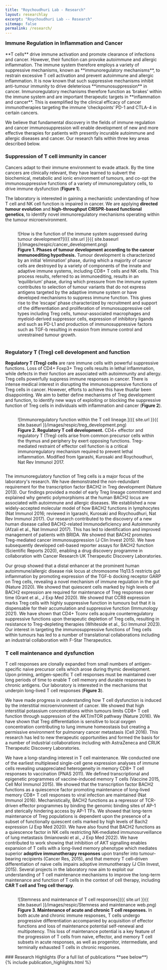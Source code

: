 ```yaml
---
title: "Roychoudhuri Lab - Research"
layout: researchlay
excerpt: "Roychoudhuri Lab -- Research"
sitemap: false
permalink: /research/
---
```

<div id="research_contentid" >
<h3 style="margin-top:0px">Immune Regulation in Inflammation and Cancer</h3> 
**T cells** drive immune activation and promote clearance of infections and cancer. However, their function can provoke autoimmune and allergic inflammation. The immune system therefore employs a variety of suppressive mechanisms, known as **immunoregulatory mechanisms**, to restrain excessive T cell activation and prevent autoimmune and allergic inflammation. It is now known that such suppressive mechanisms inhibit anti-tumour immunity to drive deleterious **immunosuppression** in cancer. Immunoregulatory mechanisms therefore function as ‘brakes’ within the immune system and are important therapeutic targets in **inflammation and cancer**. This is exemplified by the clinical efficacy of cancer immunotherapies targeting the immune ‘checkpoints’ PD-1 and CTLA-4 in certain cancers. 

We believe that fundamental discovery in the fields of immune regulation and cancer immunosuppression will enable development of new and more effective therapies for patients with presently incurable autoimmune and allergic diseases and cancer. Our research falls within three key areas described below.



### Suppression of T cell immunity in cancer

Cancers adapt to their immune environment to evade attack. By the time cancers are clinically relevant, they have learned to subvert the biochemical, metabolic and ionic environment of tumours, and co-opt the immunosuppressive functions of a variety of immunoregulatory cells, to drive immune dysfunction (<b>Figure 1</b>). 

The laboratory is interested in gaining a mechanistic understanding of how T cell and NK cell function is impaired in cancer. We are applying **directed tumour evolution** and **high-throughput CRISPR-based functional genetics**, to identify novel immunoregulatory mechanisms operating within the tumour microenvironment. 

<figure style="width:90%; min-width: 350px; display: inline-block; float:none; vertical-align: top; clear: both;">![How is the function of the immune system suppressed during tumour development?]({{ site.url }}{{ site.baseurl }}/images/respic/cancer_development.png)
<figcaption><b>Figure 1. Phases of tumour development according to the cancer immunoediting hypothesis.</b> Tumour development is characterized by an initial ‘elimination’ phase, during which a majority of cancer cells are destroyed by a variety of components of the innate and adaptive immune systems, including CD8+ T cells and NK cells. This process results, referred to as immunoediting, results in an ‘equilibrium’ phase, during which pressure from the immune system contributes to selection of tumour variants that do not express antigens targeted by the adaptive immune system or have developed mechanisms to suppress immune function. This gives rise to the ‘escape’ phase characterized by recruitment and support of the differentiation and proliferation of immunosuppressive cell types including Treg cells, tumour-associated macrophages and myeloid-derived suppressor cells, expression of inhibitory ligands and such as PD-L1 and production of immunosuppressive factors such as TGF-b resulting in evasion from immune control and unrestrained tumour growth.
</figcaption></figure>


### Regulatory T (Treg) cell development and function

**Regulatory T (Treg) cells** are rare immune cells with powerful suppressive functions. Loss of CD4+ Foxp3+ Treg cells results in lethal inflammation, while defects in their function are associated with autoimmunity and allergy. Treg cells powerfully suppress immune responses in cancer. There is intense medical interest in disrupting the immunosuppressive functions of Treg cells in cancer. However, efforts to achieve this have thusfar been disappointing. We aim to better define mechanisms of Treg development and function, to identify new ways of exploiting or blocking the suppressive function of Treg cells in individuals with inflammation and cancer (**Figure 2**).  
<div style="text-align:left">
<figure style="width:90%; min-width: 350px; display: inline-block; float:none; vertical-align: top; clear: both;">![Immunoregulatory function within the T cell lineage.]({{ site.url }}{{ site.baseurl }}/images/respic/treg_development.png)
<figcaption><b>Figure 2. Regulatory T cell development.</b> CD4+ effector and regulatory T (Treg) cells arise from common precursor cells within the thymus and periphery by exert opposing functions. Treg-mediated restraint of 
effector cell function is a critical immunoregulatory mechanism required to prevent lethal inflammation.  Modified from Igarashi, Kurosaki and Roychoudhuri, Nat Rev Immunol 2017.
</figcaption></figure></div>

The immunoregulatory function of Treg cells is a major focus of the laboratory's research. We have demonstrated the non-redundant requirement for the transcription factor BACH2 in Treg development (Nature 2013). Our findings provided a model of early Treg lineage commitment and explained why genetic polymorphisms at the human BACH2 locus are associated with autoimmune and allergic diseases. We established a now widely-accepted molecular model of how BACH2 functions in lymphocytes (Nat Immunol 2016; reviewed in Igarashi, Kurosaki and Roychoudhuri, Nat Rev Immunol 2017). Our research contributed to the discovery of a new human disease called BACH2-related Immunodeficiency and Autoimmunity (Afzali et al., Nat Immunol 2017). This has led to identification and improved management of patients with BRIDA. We showed that BACH2 promotes Treg-mediated cancer immunosuppression (J Clin Invest 2015). We have subsequently developed cell-based reporter assays for BACH2 function (Scientific Reports 2020), enabling a drug discovery programme in collaboration with Cancer Research UK Therapeutic Discovery Laboratories.

Our group showed that a distal enhancer at the prominent human autoimmune/allergic disease risk locus at chromosome 11q13.5 restricts gut inflammation by promoting expression of the TGF-b docking receptor GARP on Treg cells, revealing a novel mechanism of immune regulation in the gut (Nature 2020).  We showed that quiescent cells marked by high levels of BACH2 expression are required for maintenance of Treg responses over time (Grant et al., J Exp Med 2020). We showed that CCR8 expression marks Treg cells with highly suppressive function in tumours but that it is dispensable for their accumulation and suppressive function (Immunology 2021). We have shown that CD4+ Tconv cells acquire counterregulatory suppressive functions upon therapeutic depletion of Treg cells, resulting in resistance to Treg-depleting therapies (Whiteside et al., Sci Immunol 2023). Our interest in targeting the immunosuppressive functions of Treg cells within tumours has led to a number of translational collaborations including an industrial collaboration with F-Star Therapeutics. 

### T cell maintenance and dysfunction 
T cell responses are clonally expanded from small numbers of antigen-specific naive precursor cells which arose during thymic development. Upon priming, antigen-specific T cell responses must be maintained over long periods of time to enable T cell memory and durable responses to chronic antigens. Our laboratory is interested in the mechanisms that underpin long-lived T cell responses (**Figure 3**).

We have made progress in understanding how T cell dysfunction is induced by the interstitial microenvironment of cancer. We showed that high interstitial potassium concentrations within tumours limits CD8+ T cell function through suppression of the AKT/mTOR pathway (Nature 2016). We have shown that Treg differentiation is sensitive to local oxygen concentration contributing to lung immune homeostasis but creating a permissive environment for pulmonary cancer metastasis (Cell 2016). This research has led to new therapeutic opportunities and formed the basis for a number of industrial collaborations including with AstraZeneca and CRUK Therapeutic Discovery Laboratories.

We have a long-standing interest in T cell maintenance. We conducted one of the earliest multiplexed single-cell gene expression analyses of immune cells revealing unappreciated heterogeneity in memory CD8+ T cell responses to vaccination (PNAS 2011). We defined transcriptional and epigenetic programmes of vaccine-induced memory T cells (Vaccine 2015, Cell Mol Immunol 2015). We showed that the transcription factor BACH2 functions as a quiescence factor promoting maintenance of long-lived memory CD8+ T cell responses to viral infection are maintained (Nat Immunol 2016). Mechanistically, BACH2 functions as a repressor of TCR-driven effector programmes by binding the genomic binding sites of AP-1 and sterically hindering access by AP-1 TFs. We showed that long-term maintenance of Treg populations is dependent upon the presence of a subset of functionally quiescent cells marked by high levels of Bach2 expression (J Exp Med 2020). We have also found that BACH2 functions as a quiescence factor in NK cells restricting NK-mediated immunosurveillance of lung metastasis (Imianowski et al., J Exp Med 2022).  We have contributed to work showing that inhibition of AKT signalling enables expansion of T cells with a long-lived memory phenotype which mediates superior **adoptive immunotherapy responses** upon transfer into tumour-bearing recipients (Cancer Res, 2015), and that memory T cell–driven differentiation of naive cells impairs adoptive immunotherapy (J Clin Invest, 2015).  Several projects in the laboratory now aim to exploit our understanding of T cell maintenance mechanisms to improve the long-term maintenance and function of T cells in the context of cell therapy, including **CAR T cell and Treg cell therapy**.

<div style="text-align:left">
<figure style="width:90%; min-width: 350px; display: inline-block; float:none; vertical-align: top; clear: both;">![Stemness and maintenance of T cell responses]({{ site.url }}{{ site.baseurl }}/images/respic/Stemness and maintenance web.png)
<figcaption><b>Figure 3. Maintenance of acute and chronic T cell responses.</b> In both acute and chronic immune responses, T cells undergo progressive differentiation accompanied by acquisition of effector functions and loss of maintenance potential self-renewal and multipotency. This loss of maintenance potential is a key feature of the progression of T cells from naive, effector, and memory T cell subsets in acute responses, as well as progenitor, intermediate, and terminally exhausted T cells in chronic responses.
</figcaption></figure></div>


</div>
### Research Highlights
(For a full list of publications **see below**)
<div id="gridid">
{% include publication_highlights.html %}
</div>

